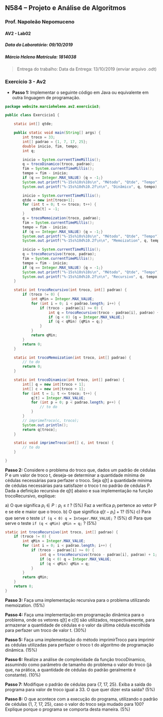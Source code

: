 ## N584 – Projeto e Análise de Algoritmos

### Prof. Napoleão Nepomuceno

#### AV2 - Lab02

##### Data do Laboratório: 09/10/2019

##### Márcio Heleno **Matrícula: 1814038**

> Entrega do trabalho:
> Data da Entrega: 13/10/2019 (enviar arquivo .odt)

### Exercício 3 - Av2

- **Passo 1:** Implementar o seguinte código em Java ou equivalente em outra linguagem de programação.

```java
package website.marcioheleno.av2.exercicio3;

public class Exercicio1 {

    static int[] qtde;

    public static void main(String[] args) {
        int troco = 33;
        int[] padrao = {1, 7, 17, 25};
        double inicio, fim, tempo;
        int q;

        inicio = System.currentTimeMillis();
        q = trocoDinamico(troco, padrao);
        fim = System.currentTimeMillis();
        tempo = fim - inicio;
        if (q == Integer.MAX_VALUE) {q = -1;}
        System.out.printf("%-15s%10s%10s\n", "Método", "Qtde", "Tempo");
        System.out.printf("%-15s%10d%10.2f\n\n", "Dinâmico", q, tempo);

        inicio = System.currentTimeMillis();
        qtde = new int[troco+1];
        for (int t = 0; t <= troco; t++) {
            qtde[t] = -1;
        }
        q = trocoMemoization(troco, padrao);
        fim = System.currentTimeMillis();
        tempo = fim - inicio;
        if (q == Integer.MAX_VALUE) {q = -1;}
        System.out.printf("%-15s%10s%10s\n", "Método", "Qtde", "Tempo");
        System.out.printf("%-15s%10d%10.2f\n\n", "Memoization", q, tempo);

        inicio = System.currentTimeMillis();
        q = trocoRecursivo(troco, padrao);
        fim = System.currentTimeMillis();
        tempo = fim - inicio;
        if (q == Integer.MAX_VALUE) {q = -1;}
        System.out.printf("%-15s%10s%10s\n", "Método", "Qtde", "Tempo");
        System.out.printf("%-15s%10d%10.2f\n\n", "Recursivo", q, tempo);
    }

    static int trocoRecursivo(int troco, int[] padrao) {
        if (troco != 0) {
            int qMin = Integer.MAX_VALUE;
            for (int i = 0; i < padrao.length; i++) {
                if (troco - padrao[i] >= 0) {
                    int q = trocoRecursivo(troco - padrao[i], padrao) + 1;
                    if (q < 0) {q = Integer.MAX_VALUE;}
                    if (q < qMin) {qMin = q;}
                }
            }
            return qMin;
        }
        return 0;
    }

    static int trocoMemoization(int troco, int[] padrao) {
        // to do
        return 0;
    }

    static int trocoDinamico(int troco, int[] padrao) {
        int[] q = new int[troco + 1];
        int[] c = new int[troco + 1];
        for (int t = 1; t <= troco; t++) {
            q[t] = Integer.MAX_VALUE;
            for (int p = 0; p < padrao.length; p++) {
                // to do
            }
        }
        // imprimeTroco(c, troco);
        System.out.println();
        return q[troco];
    }

    static void imprimeTroco(int[] c, int troco) {
        // to do
    }

}
```

**Passo 2:** Considere o problema do troco que, dados um padrão de cédulas P e um valor de troco t, deseja-se determinar a quantidade mínima de cédulas necessárias para perfazer o troco. Seja q[t] a quantidade mínima de cédulas necessárias para satisfazer o troco t no padrão de cédulas P. Dada a definição recursiva de q[t] abaixo e sua implementação na função trocoRecursivo, explique:

a) O que significa $p_i \in P:p_i≤t$ ? (5%)
Faz a verifica $p_i$ pertence ao vetor P e se ele e maior que o troco.
b) O que significa $q[t-p_i]+1$? (5%)
c) Para que serve o teste `if (q < 0) q = Integer.MAX_VALUE;` ? (5%)
d) Para que serve o teste `if (q < qMin) qMin = q;` ? (5%)

<!-- Todo: continuar com a formula.  -->
<!-- \$q[t]={■(0,&"se" t=0;@█(min@p_i∈P:p_i≤t){q[t-p_i]+1},&"caso contrário." ) -->

```Java
static int trocoRecursivo(int troco, int[] padrao) {
	if (troco != 0) {
		int qMin = Integer.MAX_VALUE;
		for (int i = 0; i < padrao.length; i++) {
			if (troco - padrao[i] >= 0) {
				int q = trocoRecursivo(troco - padrao[i], padrao) + 1;
				if (q < 0) q = Integer.MAX_VALUE;
				if (q < qMin) qMin = q;
			}
		}
		return qMin;
	}
	return 0;
}
```

**Passo 3:** Faça uma implementação recursiva para o problema utilizando memoization. (15%)

**Passo 4:** Faça uma implementação em programação dinâmica para o problema, onde os vetores q[t] e c[t] são utilizados, respectivamente, para armazenar a quantidade de cédulas e o valor da última cédula escolhida para perfazer um troco de valor t. (30%)

**Passo 5:** Faça uma implementação do método imprimirTroco para imprimir as cédulas utilizadas para perfazer o troco t do algoritmo de programação dinâmica. (15%)

**Passo 6:** Realize a análise de complexidade da função trocoDinamico, assumindo como parâmetro de tamanho do problema o valor do troco (já que, na prática, a quantidade de cédulas do padrão geralmente é constante). (10%)

**Passo 7:** Modifique o padrão de cédulas para {7, 17, 25}. Exiba a saída do programa para valor de troco igual a 33. O que quer dizer esta saída? (5%)

**Passo 8:** O que acontece com a execução do programa, utilizando o padrão de cédulas {1, 7, 17, 25}, caso o valor do troco seja mudado para 100? Explique porque o programa se comporta desta maneira. (5%)
